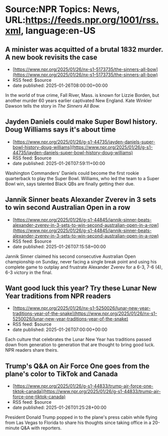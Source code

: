 # Source:NPR Topics: News, URL:https://feeds.npr.org/1001/rss.xml, language:en-US

## A minister was acquitted of a brutal 1832 murder. A new book revisits the case
 - [https://www.npr.org/2025/01/26/nx-s1-5173735/the-sinners-all-bow](https://www.npr.org/2025/01/26/nx-s1-5173735/the-sinners-all-bow)
 - RSS feed: $source
 - date published: 2025-01-26T08:00:00+00:00

In the world of  true crime, Fall River, Mass. is known for Lizzie Borden, but another murder 60 years earlier captivated New England.<em> </em>Kate Winkler Dawson tells the story in <em>The Sinners All Bow.</em>

## Jayden Daniels could make Super Bowl history. Doug Williams says it's about time
 - [https://www.npr.org/2025/01/26/g-s1-44735/jayden-daniels-super-bowl-history-doug-williams](https://www.npr.org/2025/01/26/g-s1-44735/jayden-daniels-super-bowl-history-doug-williams)
 - RSS feed: $source
 - date published: 2025-01-26T07:59:11+00:00

Washington Commanders' Daniels could become the first rookie quarterback to play the Super Bowl. Williams, who led the team to a Super Bowl win, says talented Black QBs are finally getting their due.

## Jannik Sinner beats Alexander Zverev in 3 sets to win second Australian Open in a row
 - [https://www.npr.org/2025/01/26/g-s1-44845/jannik-sinner-beats-alexander-zverev-in-3-sets-to-win-second-australian-open-in-a-row](https://www.npr.org/2025/01/26/g-s1-44845/jannik-sinner-beats-alexander-zverev-in-3-sets-to-win-second-australian-open-in-a-row)
 - RSS feed: $source
 - date published: 2025-01-26T07:15:58+00:00

Jannik Sinner claimed his second consecutive Australian Open championship on Sunday, never facing a single break point and using his complete game to outplay and frustrate Alexander Zverev for a 6-3, 7-6 (4), 6-3 victory in the final.

## Want good luck this year? Try these Lunar New Year traditions from NPR readers
 - [https://www.npr.org/2025/01/26/nx-s1-5250026/lunar-new-year-traditions-year-of-the-snake](https://www.npr.org/2025/01/26/nx-s1-5250026/lunar-new-year-traditions-year-of-the-snake)
 - RSS feed: $source
 - date published: 2025-01-26T07:00:00+00:00

Each culture that celebrates the Lunar New Year has traditions passed down from generation to generation that are thought to bring good luck. NPR readers share theirs.

## Trump's Q&A on Air Force One goes from the plane's color to TikTok and Canada
 - [https://www.npr.org/2025/01/26/g-s1-44833/trump-air-force-one-tiktok-canada](https://www.npr.org/2025/01/26/g-s1-44833/trump-air-force-one-tiktok-canada)
 - RSS feed: $source
 - date published: 2025-01-26T01:25:28+00:00

President Donald Trump popped in to the plane's press cabin while flying from Las Vegas to Florida to share his thoughts since taking office in a 20-minute Q&A with reporters.

